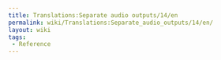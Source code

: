 ```yaml
---
title: Translations:Separate audio outputs/14/en
permalink: wiki/Translations:Separate_audio_outputs/14/en/
layout: wiki
tags:
 - Reference
---
```




